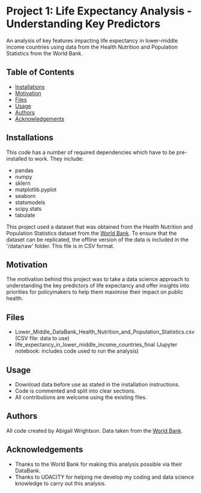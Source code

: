 # Project 1: Life Expectancy Analysis - Understanding Key Predictors
An analysis of key features impacting life expectancy in lower-middle income countries using data from the Health Nutrition and Population Statistics from the World Bank.
## Table of Contents
- [Installations](#Installations)
- [Motivation](#Motivations)
- [Files](#Files)
- [Usage](#Usage)
- [Authors](#Authors)
- [Acknowledgements](#Acknowledgements)
## Installations
This code has a number of required dependencies which have to be pre-installed to work. They include:
- pandas
- numpy
- sklern
- matplotlib.pyplot
- seaborn
- statsmodels
- scipy.stats
- tabulate

This project used a dataset that was obtained from the Health Nutrition and Population Statistics dataset from the [World Bank](https://databank.worldbank.org/source/health-nutrition-and-population-statistics). To ensure that the dataset can be replicated, the offline version of the data is included in the '/data/raw' folder. This file is in CSV format.
## Motivation
The motivation behind this project was to take a data science approach to understanding the key predictors of life expectancy and offer insights into priorities for policymakers to help them maximise their impact on public health.
## Files
- Lower_Middle_DataBank_Health_Nutrition_and_Population_Statistics.csv (CSV file: data to use)
- life_expectancy_in_lower_middle_income_countries_final (Jupyter notebook: includes code used to run the analysis)
## Usage
- Download data before use as stated in the installation instructions.
- Code is commented and split into clear sections.
- All contributions are welcome using the existing files.
## Authors
All code created by Abigail Wrightson.
Data taken from the [World Bank](https://databank.worldbank.org/source/health-nutrition-and-population-statistics).
## Acknowledgements
- Thanks to the World Bank for making this analysis possible via their DataBank.
- Thanks to UDACITY for helping me develop my coding and data science knowledge to carry out this analysis.
